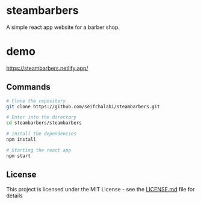 # steambarbers

A simple react app website for a barber shop.

# demo

https://steambarbers.netlify.app/

## Commands

```bash
# Clone the repository
git clone https://github.com/seifchalabi/steambarbers.git

# Enter into the directory
cd steambarbers/steambarbers

# Install the dependencies
npm install

# Starting the react app
npm start
```

## License

This project is licensed under the MIT License - see the [LICENSE.md](LICENSE) file for details